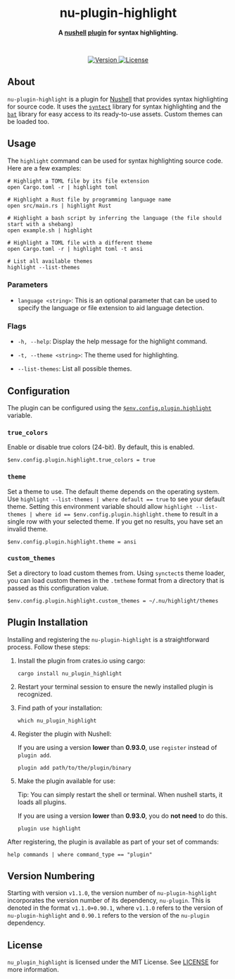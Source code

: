 <h1 align="center">nu-plugin-highlight</h1>
<p align="center">
  <b>
    A <a href="https://www.nushell.sh">nushell</a> 
    <a href="https://www.nushell.sh/book/plugins.html">plugin</a> for syntax 
    highlighting.
  </b>
</p>

<br>

<p align="center">
  <a href="https://crates.io/crates/nu-plugin-highlight">
    <img alt="Version" src="https://img.shields.io/crates/v/nu-plugin-highlight?style=for-the-badge"/>
  </a>
  <a href="https://github.com/cptpiepmatz/nu-plugin-highlight/blob/main/LICENSE">
    <img alt="License" src="https://img.shields.io/crates/l/nu-plugin-highlight?style=for-the-badge"/>  
  </a>
</p>

## About
`nu-plugin-highlight` is a plugin for [Nushell](https://www.nushell.sh) that 
provides syntax highlighting for source code. 
It uses the [`syntect`](https://crates.io/crates/syntect) library for syntax 
highlighting and the [`bat`](https://crates.io/crates/bat) library for easy 
access to its ready-to-use assets.
Custom themes can be loaded too.

## Usage
The `highlight` command can be used for syntax highlighting source code. 
Here are a few examples:
```nushell 
# Highlight a TOML file by its file extension
open Cargo.toml -r | highlight toml

# Highlight a Rust file by programming language name
open src/main.rs | highlight Rust

# Highlight a bash script by inferring the language (the file should start with a shebang)
open example.sh | highlight

# Highlight a TOML file with a different theme
open Cargo.toml -r | highlight toml -t ansi

# List all available themes
highlight --list-themes
```

### Parameters
- `language <string>`:
  This is an optional parameter that can be used to specify the language or file 
  extension to aid language detection.

### Flags
- `-h, --help`: 
  Display the help message for the highlight command.

- `-t, --theme <string>`: 
  The theme used for highlighting.

- `--list-themes`: 
  List all possible themes.

## Configuration
The plugin can be configured using the 
[`$env.config.plugin.highlight`](https://github.com/nushell/nushell/pull/10955) 
variable.

### `true_colors`
Enable or disable true colors (24-bit).
By default, this is enabled.
```nushell
$env.config.plugin.highlight.true_colors = true
```

### `theme`
Set a theme to use.
The default theme depends on the operating system.
Use `highlight --list-themes | where default == true` to see your default theme.
Setting this environment variable should allow
`highlight --list-themes | where id == $env.config.plugin.highlight.theme` to 
result in a single row with your selected theme.
If you get no results, you have set an invalid theme.
```nushell
$env.config.plugin.highlight.theme = ansi
```

### `custom_themes`
Set a directory to load custom themes from.
Using `synctect`s theme loader, you can load custom themes in the `.tmtheme` 
format from a directory that is passed as this configuration value.
```nushell
$env.config.plugin.highlight.custom_themes = ~/.nu/highlight/themes
```

## Plugin Installation
Installing and registering the `nu-plugin-highlight` is a straightforward 
process. 
Follow these steps:

1. Install the plugin from crates.io using cargo:
    ```nushell
    cargo install nu_plugin_highlight
    ```

2. Restart your terminal session to ensure the newly installed plugin is recognized.

3. Find path of your installation:
    ```nushell
    which nu_plugin_highlight
    ```

4. Register the plugin with Nushell:
   
    If you are using a version **lower** than **0.93.0**, use `register` instead of `plugin add`.
    ```nushell
    plugin add path/to/the/plugin/binary
    ```

5. Make the plugin available for use:

   Tip: You can simply restart the shell or terminal. When nushell starts, it loads all plugins.

   If you are using a version **lower** than **0.93.0**, you do **not need** to do this.
   ```nushell
   plugin use highlight
   ```

After registering, the plugin is available as part of your set of commands:

```nushell
help commands | where command_type == "plugin"
```

## Version Numbering
Starting with version `v1.1.0`, the version number of `nu-plugin-highlight` 
incorporates the version number of its dependency, `nu-plugin`. 
This is denoted in the format `v1.1.0+0.90.1`, where `v1.1.0` refers to the 
version of `nu-plugin-highlight` and `0.90.1` refers to the version of the 
`nu-plugin` dependency.

## License
`nu_plugin_highlight` is licensed under the MIT License. 
See [LICENSE](LICENSE) for more information.
